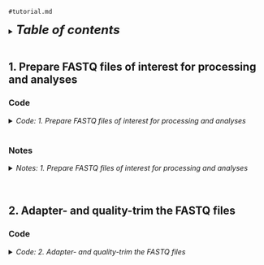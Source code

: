 
`#tutorial.md`
<br />

<details>
<summary><b><font size="+2"><i>Table of contents</i></font></b></summary>
<br />
<!-- MarkdownTOC -->

1. [1. Prepare FASTQ files of interest for processing and analyses](#1-prepare-fastq-files-of-interest-for-processing-and-analyses)
    1. [Code](#code)
    1. [Notes](#notes)
        1. [Variables](#variables)
        1. [The `${HOME}` variable](#the-%24home-variable)
        1. [Wrapping variables in curly braces `{}` and double quotes `""`](#wrapping-variables-in-curly-braces--and-double-quotes-)
        1. [Associative arrays \(hash maps\)](#associative-arrays-hash-maps)
        1. [Logical commands \(`true`, `false`\) assigned to "flag variables" \(flags\)](#logical-commands-true-false-assigned-to-flag-variables-flags)
        1. [`if` statements](#if-statements)
        1. [Conditional checks for directories \(`-d`\), files \(`-f`\), and logical negation \(`!`\)](#conditional-checks-for-directories--d-files--f-and-logical-negation-)
        1. [Calls to `ln`](#calls-to-ln)
        1. [Calls to `ls`](#calls-to-ls)
1. [2. Adapter- and quality-trim the FASTQ files](#2-adapter--and-quality-trim-the-fastq-files)
    1. [Code](#code-1)

<!-- /MarkdownTOC -->
</details>
<br />

<a id="1-prepare-fastq-files-of-interest-for-processing-and-analyses"></a>
## 1. Prepare FASTQ files of interest for processing and analyses
<a id="code"></a>
### Code
<details>
<summary><i>Code: 1. Prepare FASTQ files of interest for processing and analyses</i></summary>

```bash
#!/bin/bash

#  Initialize variables and arrays ============================================
#  Initialize variables for directories of interest
dir_base="${HOME}/tsukiyamalab"                          # Base directory where lab data is stored
dir_repo="Kris/2023_rDNA"                                # Repository directory for the specific project
dir_work="results/2023-0406_tutorial_ChIP-seq_analyses"  # Working directory for storing results of this tutorial
dir_orig="Rina/ChIP-seq/230915_hho1_hmo1_rhirano"        # Directory where original ChIP-seq data is stored
dir_sym="01_sym"                                         # Directory name where symbolic links will be stored

#  Create an associative array/hash map for renaming files through symbolic
#+ links. Original file stems are keys, and new file stems are values. This
#+ is naming scheme for symlink-renamed files: assay_state_factor_strain
unset file_fastqs && typeset -A file_fastqs=(
    ["6336_G1_in_S15"]="in_G1_Hho1_6336"
    ["6336_G1_lP_S27"]="IP_G1_Hho1_6336"
    ["6336_G2M_in_S17"]="in_G2M_Hho1_6336"
    ["6336_G2M_lP_S29"]="IP_G2M_Hho1_6336"
    ["6336_Q-in_S19"]="in_Q_Hho1_6336"
    ["6336_Q_lP_S31"]="IP_Q_Hho1_6336"
    ["6337_G1_in_S16"]="in_G1_Hho1_6337"
    ["6337_GI_IP_S28"]="IP_G1_Hho1_6337"
    ["6337_G2M_in_S18"]="in_G2M_Hho1_6337"
    ["6337_G2M_lP_S30"]="IP_G2M_Hho1_6337"
    ["6337_Q_in_S20"]="in_Q_Hho1_6337"
    ["6337_Q_lP_S32"]="IP_Q_Hho1_6337"
    ["7750_G1_in_S21"]="in_G1_Hmo1_7750"
    ["7750_G1_lP_S33"]="IP_G1_Hmo1_7750"
    ["7750_G2M_in_S23"]="in_G2M_Hmo1_7750"
    ["7750_G2M_lP_S35"]="IP_G2M_Hmo1_7750"
    ["7750_Q_ln_S25"]="in_Q_Hmo1_7750"
    ["7750_Q_lP_S37"]="IP_Q_Hmo1_7750"
    ["7751_G1_in_S22"]="in_G1_Hmo1_7751"
    ["7751_G1_lP_S34"]="IP_G1_Hmo1_7751"
    ["7751_G2M_in_S24"]="in_G2M_Hmo1_7751"
    ["7751_G2M_lP_S36"]="IP_G2M_Hmo1_7751"
    ["7751_Q_ln_S26"]="in_Q_Hmo1_7751"
    ["7751_Q_lP_S38"]="IP_Q_Hmo1_7751"
)


#  Do main work ===============================================================
#  Set flags to check variable and array assignments
check_variables=false
check_array=false

#  If check_variables is true, then echo the the variable assignments
if ${check_variables}; then
    echo "
    dir_base=${dir_base}
    dir_repo=${dir_repo}
    dir_work=${dir_work}
    dir_orig=${dir_orig}
    dir_sym=${dir_sym}
    "
fi

#  If check_array is true, then echo the the hash keys and values
if ${check_array}; then
    for i in "${!file_fastqs[@]}"; do
        key="${i}"
        value="${file_fastqs["${key}"]}"

        echo "
        key .......... ${key}
        value ........ ${value}
        "
    done
fi

#  Create the work directory if it does not exist
if [[ ! -d "${dir_base}/${dir_repo}/${dir_work}" ]]; then
    mkdir -p "${dir_base}/${dir_repo}/${dir_work}"
fi

#  Navigate to the work directory, and echo a message if navigation fails
cd "${dir_base}/${dir_repo}/${dir_work}" \
    || echo "cd'ing failed; check on this"

#  If it doesn't exist, then create a directory to store symlinked FASTQ files
if [[ ! -d "${dir_sym}" ]]; then
    mkdir -p "${dir_sym}"
fi

#  Set flags for checking and running symlinking operations
check_operations=true
run_operations=false

#  Loop through each entry in the associative array to create symbolic links
for i in "${!file_fastqs[@]}"; do
    key="${i}"
    value="${file_fastqs["${key}"]}"
    
    #  If check_operations is true, then echo the operations that will be run
    if ${check_operations}; then
        echo "
        #  Check if the original file for read #1 exists before creating a symlink
        if [[ -f "${dir_base}/${dir_orig}/${key}_R1_001.fastq.gz" ]]; then
            ln -s \\
                \"${dir_base}/${dir_orig}/${key}_R1_001.fastq.gz\" \\
                \"${dir_sym}/${value}_R1.fastq.gz\"
        fi

        #  Check if the original file for read #2 exists before creating a symlink
        if [[ -f "${dir_base}/${dir_orig}/${key}_R2_001.fastq.gz" ]]; then
            ln -s \\
                \"${dir_base}/${dir_orig}/${key}_R2_001.fastq.gz\" \\
                \"${dir_sym}/${value}_R2.fastq.gz\"
        fi
        "
    fi

    #  If run_operations is true, then create the symbolic links
    if ${run_operations}; then
        #  Check if the original file for read #1 exists before creating a symlink
        if [[ -f "${dir_base}/${dir_orig}/${key}_R1_001.fastq.gz" ]]; then
            ln -s \
                "${dir_base}/${dir_orig}/${key}_R1_001.fastq.gz" \
                "${dir_sym}/${value}_R1.fastq.gz"
        fi

        #  Check if the original file for read #2 exists before creating a symlink
        if [[ -f "${dir_base}/${dir_orig}/${key}_R2_001.fastq.gz" ]]; then
            ln -s \
                "${dir_base}/${dir_orig}/${key}_R2_001.fastq.gz" \
                "${dir_sym}/${value}_R2.fastq.gz"
        fi
    fi
done

#  If check_operations is true, list the contents of the symlink storage
#+ directory
if ${check_operations}; then
    ls -lhaFG "${dir_sym}"
fi
```
</details>
<br />

<a id="notes"></a>
### Notes
<details>
<summary><i>Notes: 1. Prepare FASTQ files of interest for processing and analyses</i></summary>
<br />

<a id="variables"></a>
#### Variables
Variables (e.g., `dir_base`) are used to store and retrieve data (e.g., `dir_base="${HOME}/tsukiyamalab"`). They are like placeholders for values that can change over time. Variables make scripts flexible and reusable. For example, changing `dir_base` (to, say, `dir_base="${HOME}/Desktop"`) will update the base directory used throughout the script.

<a id="the-%24home-variable"></a>
#### The `${HOME}` variable
The `${HOME}` variable is an environmental variable that refers to the home directory of the current user. In Unix and Unix-like operating systems (e.g., MacOS), every user is assigned a unique directory where they can store personal files, configurations, and scripts. This directory is commonly referred to as the "home directory."
- In scripts and command lines, `${HOME}` is often used as a shorthand to access the user's home directory. For example, `cd ${HOME}` would change the current directory to the user's home directory.
- If the username is `john`, the home directory might be `/home/john` on Linux or `/Users/john` on macOS. In this case, `${HOME}` would be equivalent to `/home/john` or `/Users/john`, respectively.
- Using `${HOME}` makes scripts more portable and user-independent, as it automatically resolves to the home directory of the user running the script, without needing to hard-code the full path.

<a id="wrapping-variables-in-curly-braces--and-double-quotes-"></a>
#### Wrapping variables in curly braces `{}` and double quotes `""`
In shell scripting, it's considered good practice to wrap variables in curly braces (`{}`) and double quotes (`""`) for clarity and to prevent potential errors. This practice has several benefits:
- Curly braces help in clearly defining the boundary of a variable name. This is particularly useful when a variable is followed by text that could be misinterpreted as part of the variable name. For example, `${var}_suffix` clearly separates `var` from `_suffix`.
- Curly braces facilitate the concatenation of variables with strings. For instance, `${var}value` appends `value` to the contents of `var`.
- Enclosing variables in double quotes prevents word splitting and globbing. Word splitting can lead to unexpected behavior when variables contain spaces or newlines. For example, in `echo ${var}`, if `var` contains `file1 file2`, it will be split into two arguments. `echo "${var}"` would treat it as a single argument, preserving the intended behavior.
- When a variable is empty or undefined, using double quotes ensures that the script doesn't break or behave unpredictably. For example, `echo "${nonexistent}"` will safely print nothing, whereas `echo ${nonexistent}` might lead to unintended script behavior.
- Example:
    + With braces: `echo "${user}file"` makes it clear that `user` is the variable being referenced, and the string `"file"` is being appended to its contents.
    + Without braces: `echo "$userfile"` is misread as if there were a variable named `userfile`.

The use of curly braces and double quotes enhances the readability and reliability of shell scripts, making them less prone to errors.


<a id="associative-arrays-hash-maps"></a>
#### Associative arrays (hash maps)
Associative arrays (or hash maps) are collections of key-value pairs where each key is unique. They allow for more complex data structures, enabling you to map a unique key to a specific value. In the above chunk, keys are original file name stems and values are the new name stems for the symbolic links. For example, `file_fastqs["6336_G1_in_S15"]="in_G1_Hho1_6336"` maps an original file name stem, `"6336_G1_in_S15"`, to a new one, `"in_G1_Hho1_6336"`.

<a id="logical-commands-true-false-assigned-to-flag-variables-flags"></a>
#### Logical commands (`true`, `false`) assigned to "flag variables" (flags)
Flags are variables used to control the flow of the script. `check_variables`, `check_array`, `check_operations` and `run_operations` are flags. When set to `true`, they trigger specific operations like echoing commands or creating symbolic links. Conversely, setting them to `false` skips these operations.

<a id="if-statements"></a>
#### `if` statements
`if` statements are used for the conditional execution of code. They allow the script to make decisions and execute different blocks of code based on whether a condition is true or false. They follow the following logic: "`if` a given condition is `true`, execute a specific code block; `else` (optionally) execute a different code block or do nothing." For example, `if [[ -d "${directory}" ]]; then echo "Directory exists"; fi`.

<a id="conditional-checks-for-directories--d-files--f-and-logical-negation-"></a>
#### Conditional checks for directories (`-d`), files (`-f`), and logical negation (`!`)
- `[[ -d ... ]]`: Checks if a directory exists.
- `[[ -f ... ]]`: Checks if a file exists.
- `!`: Negates a condition, e.g., `[[ ! -d ... ]]` checks if a directory *does not* exist.

<a id="calls-to-ln"></a>
#### Calls to `ln`
The `ln` command creates symbolic links (symlinks), which are pointers to original files. The `-s` option creates a symlink. The command format is `ln -s original_file symlink_file`. This maintains the integrity of raw data while simplifying access under new names.

<a id="calls-to-ls"></a>
#### Calls to `ls`
The `ls` command lists directory contents. Flags used include:
- `-l`: Long format with detailed information.
- `-h`: Human-readable file sizes.
- `-a`: Includes hidden files.
- `-F`: Appends a character indicating file type.
- `-G`: Colorizes output.

For more details on `ls` flags and shell commands in general, visit [ShellCheck](https://www.shellcheck.net/).
</details>
<br />
<br />

<a id="2-adapter--and-quality-trim-the-fastq-files"></a>
## 2. Adapter- and quality-trim the FASTQ files
<a id="code-1"></a>
### Code
<details>
<summary><i>Code: 2. Adapter- and quality-trim the FASTQ files</i></summary>

```bash
#!/bin/bash

#  Initialize variables and arrays ============================================
dir_base="${HOME}/tsukiyamalab"                                    # Base directory for lab data
dir_repo="Kris/2023_rDNA"                                          # Repository directory
dir_work="results/2023-0406_tutorial_ChIP-seq_analyses"            # Work directory
dir_sym="01_sym"                                                   # Directory with symlinked FASTQs
dir_trim="02_trim"                                                 # Directory for trimmed FASTQs
env_atria="pairtools_env"                                          # Conda environment for Atria
path_atria="${dir_base}/${dir_repo}/src/Atria/app-3.2.2/bin/atria" # Atria executable path
threads=4                                                          # Number of threads for SLURM jobs

#  Initialize an indexed array with FASTQ file stems
unset file_fastqs && typeset -a file_fastqs=(
    "in_G1_Hho1_6336"
    "IP_G1_Hho1_6336"
    "in_G2M_Hho1_6336"
    "IP_G2M_Hho1_6336"
    "in_Q_Hho1_6336"
    "IP_Q_Hho1_6336"
    "in_G1_Hho1_6337"
    "IP_G1_Hho1_6337"
    "in_G2M_Hho1_6337"
    "IP_G2M_Hho1_6337"
    "in_Q_Hho1_6337"
    "IP_Q_Hho1_6337"
    "in_G1_Hmo1_7750"
    "IP_G1_Hmo1_7750"
    "in_G2M_Hmo1_7750"
    "IP_G2M_Hmo1_7750"
    "in_Q_Hmo1_7750"
    "IP_Q_Hmo1_7750"
    "in_G1_Hmo1_7751"
    "IP_G1_Hmo1_7751"
    "in_G2M_Hmo1_7751"
    "IP_G2M_Hmo1_7751"
    "in_Q_Hmo1_7751"
    "IP_Q_Hmo1_7751"
)


#  Do main work ===============================================================
#  Set flags for checking variable and array assignments
check_variables=true
check_array=false

#  If check_variables is true, then echo the variable assignments
if ${check_variables}; then
    echo "
    dir_base=${dir_base}
    dir_repo=${dir_repo}
    dir_work=${dir_work}
    dir_sym=${dir_sym}
    dir_trim=${dir_trim}
    env_atria=${env_atria}
    path_atria=${path_atria}
    threads=${threads}
    "
fi

#  Echo array contents if check_array is true
if ${check_array}; then
    for i in "${file_fastqs[@]}"; do
        file="${i}"

        echo "
        read #1 ...... ${file}_R1.fastq.gz
        read #2 ...... ${file}_R2.fastq.gz
        "
    done
fi

#  If not already activated, the activate conda environment
if [[ "${CONDA_DEFAULT_ENV}" != "${env_atria}" ]]; then
    if [[ ${CONDA_DEFAULT_ENV} != "base" ]]; then
        conda deactivate
    fi

    source activate "${env_atria}"
fi

#  Navigate to the work directory
cd "${dir_base}/${dir_repo}/${dir_work}" \
    || echo "cd'ing failed; check on this"

#  If it doesn't exist, then create a directory to store symlinked FASTQ files
if [[ ! -d "${dir_trim}" ]]; then
    mkdir -p "${dir_trim}/err_out"
fi

#  Set flags: checking variables, checking and submitting trimming jobs
check_variables=false
check_operations=true
run_operations=true

for i in "${!file_fastqs[@]}"; do
    index="${i}"
    iter=$(( index + 1 ))
    stem=${file_fastqs["${index}"]}
    job_name="${dir_trim}.${stem}"
    read_1="${dir_sym}/${stem}_R1.fastq.gz"
    read_2="${dir_sym}/${stem}_R2.fastq.gz"
    trim_1="${dir_trim}/${stem}_R1.atria.fastq.gz"
    trim_2="${dir_trim}/${stem}_R2.atria.fastq.gz"

    #  Echo loop-dependent variables if check_variables is true
    if ${check_variables}; then
        echo "
        index=${index}
        iter=${iter}
        stem=${stem}
        job_name=${job_name}
        read_1=${read_1}
        read_2=${read_2}
        trim_1=${trim_1}
        trim_2=${trim_2}
        "
    fi

    #  Echo the Atria trimming command if check_operations is true
    if ${check_operations}; then
        echo "
        #  -------------------------------------
        ### ${iter} ###

        if [[
                 -f \"${read_1}\" \\
            &&   -f \"${read_2}\" \\
            && ! -f \"${trim_1}\" \\
            && ! -f \"${trim_2}\"
        ]]; then
sbatch << EOF
#!/bin/bash

#SBATCH --job-name=\"${job_name}\"
#SBATCH --nodes=1
#SBATCH --cpus-per-task=${threads}
#SBATCH --time=2:00:00
#SBATCH --error=\"${dir_trim}/err_out/${job_name}.%A.stderr.txt\"
#SBATCH --output=\"${dir_trim}/err_out/${job_name}.%A.stdout.txt\"

\"${path_atria}\" \\
    -t ${threads} \\
    -r \"${read_1}\" \\
    -R \"${read_2}\" \\
    -o \"${dir_trim}\" \\
    --length-range 35:500
        else
            echo \"
            Warning: Trimmed fastqs for $(basename ${read_1%_R1.fastq.gz})
                     exist; skipping trimming
            \"
        fi
        "
    fi

    #  Submit the Atria trimming job if run_operations is true
    if ${run_operations}; then
        if [[
                 -f "${read_1}" \
            &&   -f "${read_2}" \
            && ! -f "${trim_1}" \
            && ! -f "${trim_2}"
        ]]; then
sbatch << EOF
#!/bin/bash

#SBATCH --job-name="${job_name}"
#SBATCH --nodes=1
#SBATCH --cpus-per-task=${threads}
#SBATCH --time=2:00:00
#SBATCH --error="${dir_trim}/err_out/${job_name}.%A.stderr.txt"
#SBATCH --output="${dir_trim}/err_out/${job_name}.%A.stdout.txt"

"${path_atria}" \
    -t "${threads}" \
    -r "${read_1}" \
    -R "${read_2}" \
    -o "${dir_trim}" \
    --length-range 35:500
EOF
        else
            echo "
            Warning: Trimmed fastqs for $(basename ${read_1%_R1.fastq.gz})
                     exist; skipping trimming
            "
        fi
    fi

    sleep 0.2  # Short pause to prevent rapid job-submission overload
done
```
</details>
<br />

